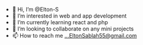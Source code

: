 - 👋 Hi, I’m @Elton-S
- 👀 I’m interested in web and app development
- 🌱 I’m currently learning react and php
- 💞️ I’m looking to collaborate on any mini projects
- 📫 How to reach me ...EltonSablah55@gmail.com

<!---
Elton-S/Elton-S is a ✨ special ✨ repository because its `README.md` (this file) appears on your GitHub profile.
You can click the Preview link to take a look at your changes.
--->
